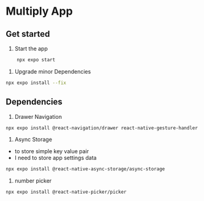# Multiply App

## Get started

1. Start the app

```bash
    npx expo start
```

1. Upgrade minor Dependencies

```bash
npx expo install --fix
```

## Dependencies

1. Drawer Navigation

```bash
npx expo install @react-navigation/drawer react-native-gesture-handler react-native-reanimated
```

1. Async Storage

- to store simple key value pair
- I need to store app settings data

```bash
npx expo install @react-native-async-storage/async-storage
```

1. number picker

```bash
npx expo install @react-native-picker/picker
```
